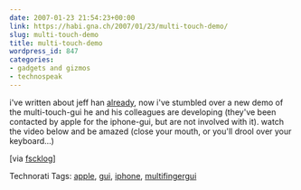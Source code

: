 ```yaml
---
date: 2007-01-23 21:54:23+00:00
link: https://habi.gna.ch/2007/01/23/multi-touch-demo/
slug: multi-touch-demo
title: multi-touch-demo
wordpress_id: 847
categories:
- gadgets and gizmos
- technospeak
---
```


i've written about jeff han [already](https://habi.gna.ch/2006/08/29/the-future-of-interfaces/), now i've stumbled over a new demo of the multi-touch-gui he and his colleagues are developing (they've been contacted by apple for the iphone-gui, but are not involved with it).
watch the video below and be amazed (close your mouth, or you'll drool over your keyboard...)



[via [fscklog](http://www.fscklog.com/2007/01/die_mglichkeite.html)]


Technorati Tags: [apple](http://www.technorati.com/tag/apple), [gui](http://www.technorati.com/tag/gui), [iphone](http://www.technorati.com/tag/iphone), [multifingergui](http://www.technorati.com/tag/multifingergui)
